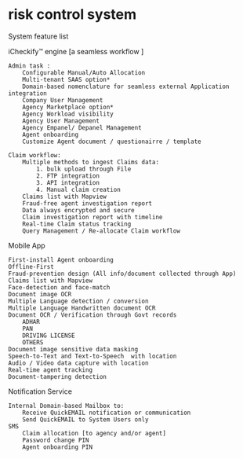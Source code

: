 # risk control system

System feature list

iCheckify™️ engine [a seamless workflow ]

    Admin task :
        Configurable Manual/Auto Allocation
        Multi-tenant SAAS option*
        Domain-based nomenclature for seamless external Application integration
        Company User Management
        Agency Marketplace option*
        Agency Workload visibility
        Agency User Management
        Agency Empanel/ Depanel Management
        Agent onboarding
        Customize Agent document / questionairre / template

    Claim workflow: 
        Multiple methods to ingest Claims data:
            1. bulk upload through File
            2. FTP integration
            3. API integration
            4. Manual claim creation
        Claims list with Mapview 
        Fraud-free agent investigation report
        Data always encrypted and secure
        Claim investigation report with timeline
        Real-time Claim status tracking
        Query Management / Re-allocate Claim workflow
    
Mobile App

    First-install Agent onboarding
    Offline-First
    Fraud-prevention design (All info/document collected through App) 
    Claims list with Mapview 
    Face-detection and face-match
    Document image OCR 
    Multiple Language detection / conversion
    Multiple Language Handwritten document OCR
    Document OCR / Verification through Govt records
        ADHAR
        PAN
        DRIVING LICENSE
        OTHERS
    Document image sensitive data masking
    Speech-to-Text and Text-to-Speech  with location
    Audio / Video data capture with location
    Real-time agent tracking
    Document-tampering detection

Notification Service

    Internal Domain-based Mailbox to:
        Receive QuickEMAIL notification or communication
        Send QuickEMAIL to System Users only
    SMS 
        Claim allocation [to agency and/or agent]
        Password change PIN
        Agent onboarding PIN
